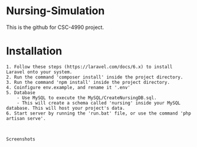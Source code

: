 # Nursing-Simulation
This is the github for CSC-4990 project.

# Installation
	1. Follow these steps (https://laravel.com/docs/6.x) to install Laravel onto your system.
	2. Run the command 'composer install' inside the project directory.
	3. Run the command 'npm install' inside the project directory.
	4. Coinfigure env.example, and rename it '.env'
	5. Database
		- Use MySQL to execute the MySQL/CreateNursingDB.sql.
		- This will create a schema called 'nursing' inside your MySQL database. This will host your project's data.
	6. Start server by running the 'run.bat' file, or use the command 'php artisan serve'.
    
    
    
    Screenshots
    
